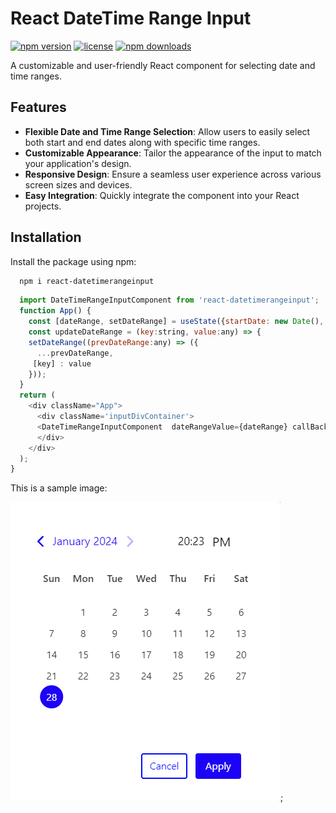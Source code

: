 # React DateTime Range Input

[![npm version ](https://img.shields.io/npm/v/react-datetimerangeinput.svg)](https://www.npmjs.com/package/react-datetimerangeinput)
[![license](https://img.shields.io/npm/l/react-datetimerangeinput.svg)](https://opensource.org/licenses/MIT)
[![npm downloads](https://img.shields.io/npm/dm/react-datetimerangeinput.svg)](https://www.npmjs.com/package/react-datetimerangeinput)

A customizable and user-friendly React component for selecting date and time ranges.

## Features

- **Flexible Date and Time Range Selection**: Allow users to easily select both start and end dates along with specific time ranges.
- **Customizable Appearance**: Tailor the appearance of the input to match your application's design.
- **Responsive Design**: Ensure a seamless user experience across various screen sizes and devices.
- **Easy Integration**: Quickly integrate the component into your React projects.

## Installation

Install the package using npm:

```bash
  npm i react-datetimerangeinput
```


```javascript
  import DateTimeRangeInputComponent from 'react-datetimerangeinput';
  function App() {
    const [dateRange, setDateRange] = useState({startDate: new Date(), endDate: new Date()});
    const updateDateRange = (key:string, value:any) => {
    setDateRange((prevDateRange:any) => ({
      ...prevDateRange,
     [key] : value
    }));
  }
  return (
    <div className="App">
      <div className='inputDivContainer'>
      <DateTimeRangeInputComponent  dateRangeValue={dateRange} callBackDateRange={updateDateRange}/>
      </div>
    </div>
  );
}
```

This is a sample image:

![Sample Image](./src/Components/Images/SampleImage.png);